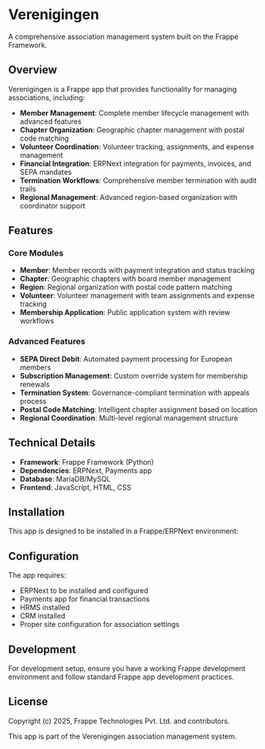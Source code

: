 # Verenigingen

A comprehensive association management system built on the Frappe Framework.

## Overview

Verenigingen is a Frappe app that provides functionality for managing associations, including:

- **Member Management**: Complete member lifecycle management with advanced features
- **Chapter Organization**: Geographic chapter management with postal code matching
- **Volunteer Coordination**: Volunteer tracking, assignments, and expense management
- **Financial Integration**: ERPNext integration for payments, invoices, and SEPA mandates
- **Termination Workflows**: Comprehensive member termination with audit trails
- **Regional Management**: Advanced region-based organization with coordinator support

## Features

### Core Modules
- **Member**: Member records with payment integration and status tracking
- **Chapter**: Geographic chapters with board member management
- **Region**: Regional organization with postal code pattern matching
- **Volunteer**: Volunteer management with team assignments and expense tracking
- **Membership Application**: Public application system with review workflows

### Advanced Features
- **SEPA Direct Debit**: Automated payment processing for European members
- **Subscription Management**: Custom override system for membership renewals
- **Termination System**: Governance-compliant termination with appeals process
- **Postal Code Matching**: Intelligent chapter assignment based on location
- **Regional Coordination**: Multi-level regional management structure

## Technical Details

- **Framework**: Frappe Framework (Python)
- **Dependencies**: ERPNext, Payments app
- **Database**: MariaDB/MySQL
- **Frontend**: JavaScript, HTML, CSS

## Installation

This app is designed to be installed in a Frappe/ERPNext environment:

## Configuration

The app requires:
- ERPNext to be installed and configured
- Payments app for financial transactions
- HRMS installed
- CRM installed
- Proper site configuration for association settings

## Development

For development setup, ensure you have a working Frappe development environment and follow standard Frappe app development practices.

## License

Copyright (c) 2025, Frappe Technologies Pvt. Ltd. and contributors.

This app is part of the Verenigingen association management system.

